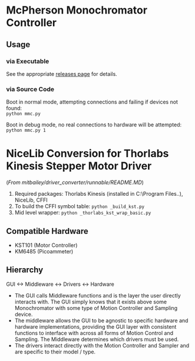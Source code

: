 # McPherson Monochromator Controller

## Usage
### via Executable
See the appropriate [releases page](https://github.com/mitbailey/MMC/releases) for details.  

### via Source Code
Boot in normal mode, attempting connections and failing if devices not found:  
`python mmc.py`   
   
Boot in debug mode, no real connections to hardware will be attempted:  
`python mmc.py 1`

# NiceLib Conversion for Thorlabs Kinesis Stepper Motor Driver
(_From mitbailey/driver_converter/runnable/README.MD_)
1. Required packages: Thorlabs Kinesis (installed in C:\Program Files..), NiceLib, CFFI
2. To build the CFFI symbol table: `python _build_kst.py`
3. Mid level wrapper: `python _thorlabs_kst_wrap_basic.py`

## Compatible Hardware
- KST101 (Motor Controller)  
- KM6485 (Picoammeter)  

## Hierarchy
GUI <-> Middleware <-> Drivers <-> Hardware
- The GUI calls Middleware functions and is the layer the user directly interacts with. The GUI simply knows that it exists above some Monochromator with some type of Motion Controller and Sampling device.
- The middleware allows the GUI to be agnostic to specific hardware and hardware implementations, providing the GUI layer with consistent functions to interface with across all forms of Motion Control and Sampling. The Middleware determines which drivers must be used.
- The drivers interact directly with the Motion Controller and Sampler and are specific to their model / type.